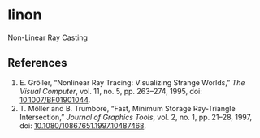 # linon

Non-Linear Ray Casting

## References

1. E. Gröller, “Nonlinear Ray Tracing: Visualizing Strange Worlds,” _The Visual Computer_, vol. 11, no. 5, pp. 263–274, 1995, doi: [10.1007/BF01901044](https://doi.org/10.1007/BF01901044).
2. T. Möller and B. Trumbore, “Fast, Minimum Storage Ray-Triangle Intersection,” _Journal of Graphics Tools_, vol. 2, no. 1, pp. 21–28, 1997, doi: [10.1080/10867651.1997.10487468](https://doi.org/10.1080/10867651.1997.10487468).
